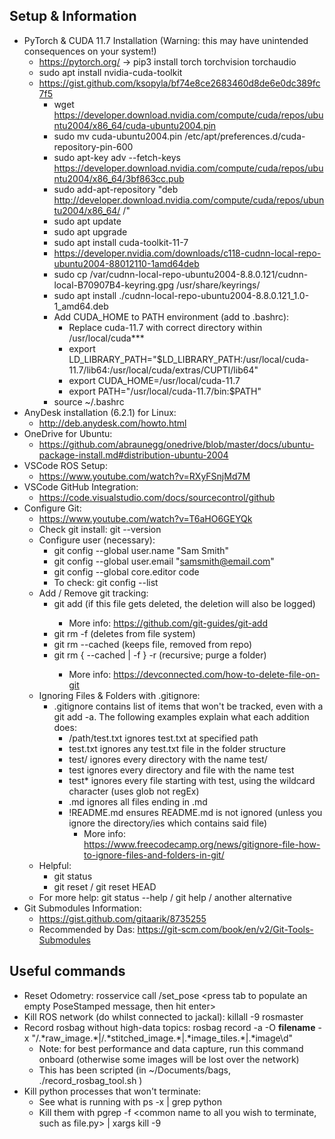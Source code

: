 ## Setup & Information
- PyTorch & CUDA 11.7 Installation (Warning: this may have unintended consequences on your system!)
  - https://pytorch.org/ -> pip3 install torch torchvision torchaudio
  - sudo apt install nvidia-cuda-toolkit
  - https://gist.github.com/ksopyla/bf74e8ce2683460d8de6e0dc389fc7f5
    - wget https://developer.download.nvidia.com/compute/cuda/repos/ubuntu2004/x86_64/cuda-ubuntu2004.pin
    - sudo mv cuda-ubuntu2004.pin /etc/apt/preferences.d/cuda-repository-pin-600
    - sudo apt-key adv --fetch-keys https://developer.download.nvidia.com/compute/cuda/repos/ubuntu2004/x86_64/3bf863cc.pub
    - sudo add-apt-repository "deb http://developer.download.nvidia.com/compute/cuda/repos/ubuntu2004/x86_64/ /"
    - sudo apt update
    - sudo apt upgrade
    - sudo apt install cuda-toolkit-11-7
    - https://developer.nvidia.com/downloads/c118-cudnn-local-repo-ubuntu2004-88012110-1amd64deb
    - sudo cp /var/cudnn-local-repo-ubuntu2004-8.8.0.121/cudnn-local-B70907B4-keyring.gpg /usr/share/keyrings/
    - sudo apt install ./cudnn-local-repo-ubuntu2004-8.8.0.121_1.0-1_amd64.deb
    - Add CUDA_HOME to PATH environment (add to .bashrc):
      - Replace cuda-11.7 with correct directory within /usr/local/cuda***
      - export LD_LIBRARY_PATH="$LD_LIBRARY_PATH:/usr/local/cuda-11.7/lib64:/usr/local/cuda/extras/CUPTI/lib64"
      - export CUDA_HOME=/usr/local/cuda-11.7
      - export PATH="/usr/local/cuda-11.7/bin:$PATH"
    - source ~/.bashrc
- AnyDesk installation (6.2.1) for Linux:
  - http://deb.anydesk.com/howto.html
- OneDrive for Ubuntu: 
  - https://github.com/abraunegg/onedrive/blob/master/docs/ubuntu-package-install.md#distribution-ubuntu-2004
- VSCode ROS Setup: 
  - https://www.youtube.com/watch?v=RXyFSnjMd7M
- VSCode GitHub Integration: 
  - https://code.visualstudio.com/docs/sourcecontrol/github
- Configure Git: 
  - https://www.youtube.com/watch?v=T6aHO6GEYQk
  - Check git install: git --version
  - Configure user (necessary):
    - git config --global user.name "Sam Smith"
    - git config --global user.email "samsmith@email.com"
    - git config --global core.editor code
    - To check: git config --list
  - Add / Remove git tracking:
    - git add <filename> (if this file gets deleted, the deletion will also be logged)
      - More info: https://github.com/git-guides/git-add
    - git rm <filename> -f (deletes from file system)
    - git rm --cached <filename> (keeps file, removed from repo)
    - git rm { --cached | -f } <filename> -r (recursive; purge a folder) 
      - More info: https://devconnected.com/how-to-delete-file-on-git
  - Ignoring Files & Folders with .gitignore:
    - .gitignore contains list of items that won't be tracked, even with a git add -a. The following examples explain what each addition does:
      - /path/test.txt ignores test.txt at specified path
      - test.txt ignores any test.txt file in the folder structure
      - test/ ignores every directory with the name test/
      - test ignores every directory and file with the name test
      - test* ignores every file starting with test, using the wildcard character (uses glob not regEx)
      - .md ignores all files ending in .md
      - !README.md ensures README.md is not ignored (unless you ignore the directory/ies which contains said file)
        - More info: https://www.freecodecamp.org/news/gitignore-file-how-to-ignore-files-and-folders-in-git/
  - Helpful:
    - git status
    - git reset / git reset HEAD
  - For more help: git status --help / git help / another alternative
- Git Submodules Information: 
  - https://gist.github.com/gitaarik/8735255
  - Recommended by Das: https://git-scm.com/book/en/v2/Git-Tools-Submodules

## Useful commands
- Reset Odometry: rosservice call /set_pose <press tab to populate an empty PoseStamped message, then hit enter>
- Kill ROS network (do whilst connected to jackal): killall -9 rosmaster
- Record rosbag without high-data topics: rosbag record -a -O <b>filename</b> -x "/.\*raw_image.\*|/.\*stitched_image.\*|.\*image_tiles.\*|.\*image\d"
  - Note: for best performance and data capture, run this command onboard (otherwise some images will be lost over the network)
  - This has been scripted (in ~/Documents/bags, ./record_rosbag_tool.sh <filename>)
- Kill python processes that won't terminate:
  - See what is running with ps -x | grep python
  - Kill them with pgrep -f <common name to all you wish to terminate, such as file.py> | xargs kill -9
